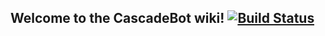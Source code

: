 ## Welcome to the CascadeBot wiki! [![Build Status](https://travis-ci.org/CascadeBot/CascadeBot-wiki.svg?branch=master)](https://travis-ci.org/CascadeBot/CascadeBot-wiki)
